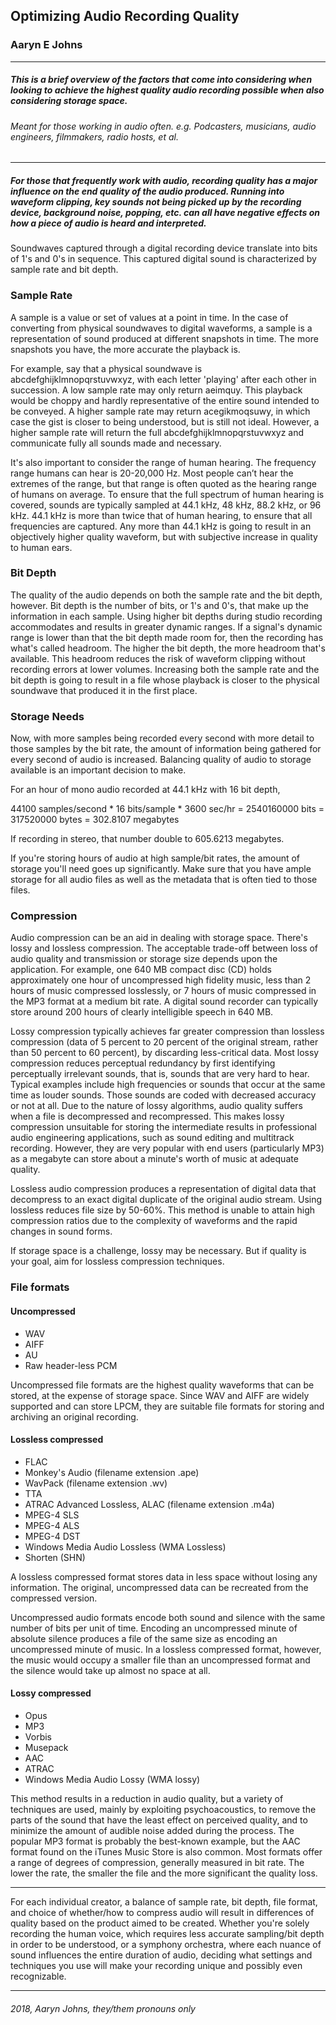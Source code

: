 ## Optimizing Audio Recording Quality
### Aaryn E Johns
---
##### This is a brief overview of the factors that come into considering when looking to achieve the highest quality audio recording possible when also considering storage space.

###### Meant for those working in audio often. e.g. Podcasters, musicians, audio engineers, filmmakers, radio hosts, et al.

---

##### For those that frequently work with audio, recording quality has a major influence on the end quality of the audio produced. Running into waveform clipping, key sounds not being picked up by the recording device, background noise, popping, etc. can all have negative effects on how a piece of audio is heard and interpreted.

Soundwaves captured through a digital recording device translate into bits of 1's and 0's in sequence.  This captured digital sound is characterized by sample rate and bit depth.

### Sample Rate

A sample is a value or set of values at a point in time. In the case of converting from physical soundwaves to digital waveforms, a sample is a representation of sound produced at different snapshots in time. The more snapshots you have, the more accurate the playback is.

For example, say that a physical soundwave is abcdefghijklmnopqrstuvwxyz, with each letter 'playing' after each other in succession. A low sample rate may only return aeimquy. This playback would be choppy and hardly representative of the entire sound intended to be conveyed. A higher sample rate may return acegikmoqsuwy, in which case the gist is closer to being understood, but is still not ideal. However, a higher sample rate will return the full abcdefghijklmnopqrstuvwxyz and communicate fully all sounds made and necessary. 

It's also important to consider the range of human hearing. The frequency range humans can hear is 20-20,000 Hz. Most people can’t hear the extremes of the range, but that range is often quoted as the hearing range of humans on average. To ensure that the full spectrum of human hearing is covered, sounds are typically sampled at 44.1 kHz, 48 kHz, 88.2 kHz, or 96 kHz. 44.1 kHz is more than twice that of human hearing, to ensure that all frequencies are captured. Any more than 44.1 kHz is going to result in an objectively higher quality waveform, but with subjective increase in quality to human ears. 

### Bit Depth

The quality of the audio depends on both the sample rate and the bit depth, however. Bit depth is the number of bits, or 1's and 0's, that make up the information in each sample. Using higher bit depths during studio recording accommodates and results in greater dynamic ranges. If a signal's dynamic range is lower than that the bit depth made room for, then the recording has what's called headroom. The higher the bit depth, the more headroom that's available. This headroom reduces the risk of waveform clipping without recording errors at lower volumes. Increasing both the sample rate and the bit depth is going to result in a file whose playback is closer to the physical soundwave that produced it in the first place.

### Storage Needs

Now, with more samples being recorded every second with more detail to those samples by the bit rate, the amount of information being gathered for every second of audio is increased. Balancing quality of audio to storage available is an important decision to make.

For an hour of mono audio recorded at 44.1 kHz with 16 bit depth,

44100 samples/second * 16 bits/sample * 3600 sec/hr = 2540160000 bits = 317520000 bytes = 302.8107 megabytes

If recording in stereo, that number double to 605.6213 megabytes.

If you're storing hours of audio at high sample/bit rates, the amount of storage you'll need goes up significantly. Make sure that you have ample storage for all audio files as well as the metadata that is often tied to those files.

### Compression

Audio compression can be an aid in dealing with storage space. There's lossy and lossless compression. The acceptable trade-off between loss of audio quality and transmission or storage size depends upon the application. For example, one 640 MB compact disc (CD) holds approximately one hour of uncompressed high fidelity music, less than 2 hours of music compressed losslessly, or 7 hours of music compressed in the MP3 format at a medium bit rate. A digital sound recorder can typically store around 200 hours of clearly intelligible speech in 640 MB.

Lossy compression typically achieves far greater compression than lossless compression (data of 5 percent to 20 percent of the original stream, rather than 50 percent to 60 percent), by discarding less-critical data. Most lossy compression reduces perceptual redundancy by first identifying perceptually irrelevant sounds, that is, sounds that are very hard to hear. Typical examples include high frequencies or sounds that occur at the same time as louder sounds. Those sounds are coded with decreased accuracy or not at all. Due to the nature of lossy algorithms, audio quality suffers when a file is decompressed and recompressed. This makes lossy compression unsuitable for storing the intermediate results in professional audio engineering applications, such as sound editing and multitrack recording. However, they are very popular with end users (particularly MP3) as a megabyte can store about a minute's worth of music at adequate quality.

Lossless audio compression produces a representation of digital data that decompress to an exact digital duplicate of the original audio stream. Using lossless reduces file size by 50-60%. This method is unable to attain high compression ratios due to the complexity of waveforms and the rapid changes in sound forms.

If storage space is a challenge, lossy may be necessary. But if quality is your goal, aim for lossless compression techniques.

### File formats

#### Uncompressed

* WAV
* AIFF
* AU 
* Raw header-less PCM

Uncompressed file formats are the highest quality waveforms that can be stored, at the expense of storage space. Since WAV and AIFF are widely supported and can store LPCM, they are suitable file formats for storing and archiving an original recording.

#### Lossless compressed

* FLAC
* Monkey's Audio (filename extension .ape)
* WavPack (filename extension .wv)
* TTA
* ATRAC Advanced Lossless, ALAC (filename extension .m4a)
* MPEG-4 SLS
* MPEG-4 ALS
* MPEG-4 DST
* Windows Media Audio Lossless (WMA Lossless)
* Shorten (SHN)

A lossless compressed format stores data in less space without losing any information. The original, uncompressed data can be recreated from the compressed version.

Uncompressed audio formats encode both sound and silence with the same number of bits per unit of time. Encoding an uncompressed minute of absolute silence produces a file of the same size as encoding an uncompressed minute of music. In a lossless compressed format, however, the music would occupy a smaller file than an uncompressed format and the silence would take up almost no space at all.

#### Lossy compressed

*  Opus
* MP3
* Vorbis
* Musepack
* AAC
* ATRAC
* Windows Media Audio Lossy (WMA lossy)

This method results in a reduction in audio quality, but a variety of techniques are used, mainly by exploiting psychoacoustics, to remove the parts of the sound that have the least effect on perceived quality, and to minimize the amount of audible noise added during the process. The popular MP3 format is probably the best-known example, but the AAC format found on the iTunes Music Store is also common. Most formats offer a range of degrees of compression, generally measured in bit rate. The lower the rate, the smaller the file and the more significant the quality loss.

---

For each individual creator, a balance of sample rate, bit depth, file format, and choice of whether/how to compress audio will result in differences of quality based on the product aimed to be created. Whether you're solely recording the human voice, which requires less accurate sampling/bit depth in order to be understood, or a symphony orchestra, where each nuance of sound influences the entire duration of audio, deciding what settings and techniques you use will make your recording unique and possibly even recognizable.

---
###### 2018, Aaryn Johns, they/them pronouns only
